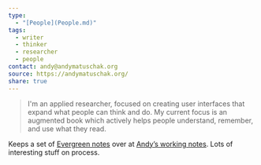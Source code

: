 ```yaml
---
type:
  - "[People](People.md)"
tags:
  - writer
  - thinker
  - researcher
  - people
contact: andy@andymatuschak.org
source: https://andymatuschak.org/
share: true
---
```


> I'm an applied researcher, focused on creating user interfaces that expand what people can think and do. My current focus is an augmented book which actively helps people understand, remember, and use what they read.

Keeps a set of [Evergreen notes](../Evergreen%20notes.md) over at [Andyʼs working notes](Andy%CA%BCs%20working%20notes.md). Lots of interesting stuff on process.

